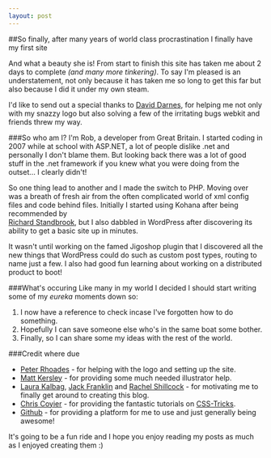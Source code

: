 ```yaml
---
layout: post
---
```


##So finally, after many years of world class procrastination I finally have my first site

And what a beauty she is! From start to finish this site has taken me about 2 days to complete _(and many more tinkering)_. To say I'm pleased is an understatement, not only because it has taken me so long to get this far but also because I did it under my own steam.

I'd like to send out a special thanks to [David Darnes], for helping me not only with my snazzy logo but also solving a few of the irritating bugs webkit and friends threw my way.

###So who am I?
I'm Rob, a developer from Great Britain. I started coding in 2007 while at school with ASP.NET, a lot of people dislike .net and personally I don't blame them. But looking back there was a lot of good stuff in the .net framework if you knew what you were doing from the outset... I clearly didn't!

So one thing lead to another and I made the switch to PHP. Moving over was a breath of fresh air from the often complicated world of xml config files and code behind files. Initially I started using Kohana after being recommended by
<br/>[Richard Standbrook], but I also dabbled in WordPress after discovering its ability to get a basic site up in minutes.

It wasn't until working on the famed Jigoshop plugin that I discovered all the new things that WordPress could do such as custom post types, routing to name just a few. I also had good fun learning about working on a distributed product to boot!

###What's occuring
Like many in my world I decided I should start writing some of my *eureka* moments down so:
1. I now have a reference to check incase I've forgotten how to do something.
2. Hopefully I can save someone else who's in the same boat some bother.
3. Finally, so I can share some my ideas with the rest of the world.

###Credit where due

* [Peter Rhoades] - for helping with the logo and setting up the site.
* [Matt Kersley] - for providing some much needed illustrator help.
* [Laura Kalbag], [Jack Franklin] and [Rachel Shillcock] - for motivating me to finally get around to creating this blog.
* [Chris Coyier] - for providing the fantastic tutorials on [CSS-Tricks].
* [Github] - for providing a platform for me to use and just generally being awesome!

It's going to be a fun ride and I hope you enjoy reading my posts as much as I enjoyed creating them :)


[David Darnes]:   http://twitter.com/daviddarnes
[Richard Standbrook]: http://twitter.com/richstandbrook
[Peter Rhoades]:    http://twitter.com/createdbypete
[Matt Kersley]:    http://twitter.com/kersley
[Laura Kalbag]:   http://twitter.com/laurakalbag
[Jack Franklin]:    http://twitter.com/Jack_Franklin
[Rachel Shillcock]:  http://twitter.com/missrachilli
[Chris Coyier]:   http://twitter.com/chriscoyier
[Github]:  http://github.com
[CSS-Tricks]: http://css-tricks.com